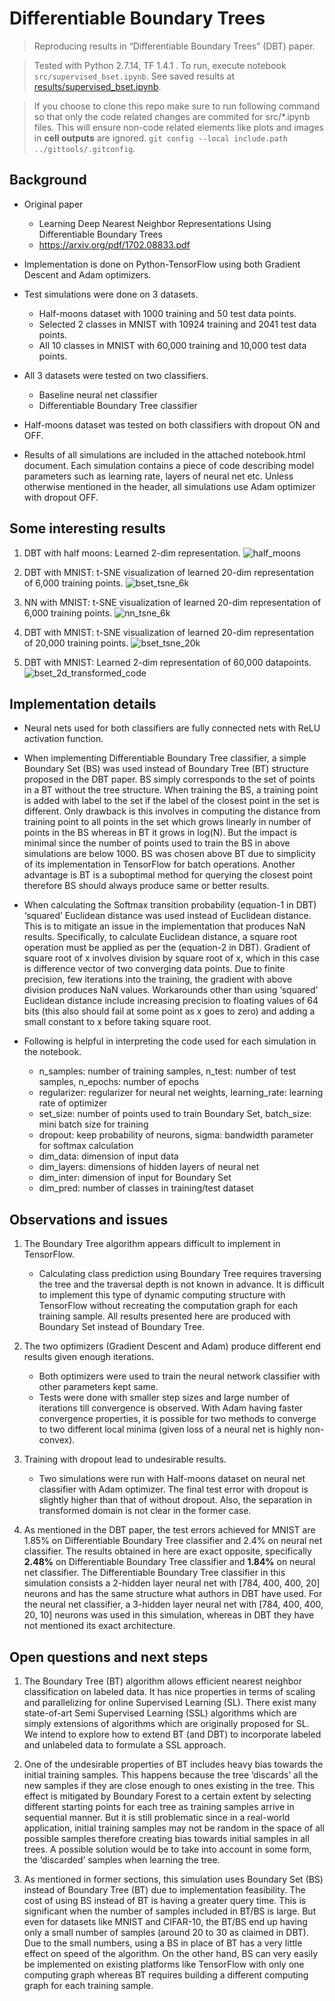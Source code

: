

# Differentiable Boundary Trees
> Reproducing results in “Differentiable Boundary Trees” (DBT) paper.

> Tested with Python 2.7.14, TF 1.4.1 . To run, execute notebook `src/supervised_bset.ipynb`. See saved results at [results/supervised_bset.ipynb](results/supervised_bset.ipynb).

> If you choose to clone this repo make sure to run following command so that only the code related changes are commited for src/\*.ipynb files. This will ensure non-code related elements like plots and images in **cell outputs** are ignored. `git config --local include.path ../gittools/.gitconfig`.


## Background

* Original paper
    * Learning Deep Nearest Neighbor Representations Using Differentiable Boundary Trees
    * https://arxiv.org/pdf/1702.08833.pdf

*	Implementation is done on Python-TensorFlow using both Gradient Descent and Adam optimizers.

*	Test simulations were done on 3 datasets.
    * Half-moons dataset with 1000 training and 50 test data points.
    * Selected 2 classes in MNIST with 10924 training and 2041 test data points.
    * All 10 classes in MNIST with 60,000 training and 10,000 test data points.

*	All 3 datasets were tested on two classifiers.
    *	Baseline neural net classifier
    *	Differentiable Boundary Tree classifier
  
*	Half-moons dataset was tested on both classifiers with dropout ON and OFF.

*	Results of all simulations are included in the attached notebook.html document. Each simulation contains a piece of code describing model parameters such as learning rate, layers of neural net etc. Unless otherwise mentioned in the header, all simulations use Adam optimizer with dropout OFF.

## Some interesting results
1. DBT with half moons: Learned 2-dim representation.
![half_moons](results/half_moons.png)

2. DBT with MNIST: t-SNE visualization of learned 20-dim representation of 6,000 training points.
![bset_tsne_6k](results/bset_tsne_6k.png)

3. NN with MNIST: t-SNE visualization of learned 20-dim representation of 6,000 training points.
![nn_tsne_6k](results/nn_tsne_6k.png)

4. DBT with MNIST: t-SNE visualization of learned 20-dim representation of 20,000 training points.
![bset_tsne_20k](results/bset_tsne_20k.png)

5. DBT with MNIST: Learned 2-dim representation of 60,000 datapoints.
![bset_2d_transformed_code](results/bset_2d_transformed_code.png)



## Implementation details
*	Neural nets used for both classifiers are fully connected nets with ReLU activation function.

*	When implementing Differentiable Boundary Tree classifier, a simple Boundary Set (BS) was used instead of Boundary Tree (BT) structure proposed in the DBT paper. BS simply corresponds to the set of points in a BT without the tree structure. When training the BS, a training point is added with label to the set if the label of the closest point in the set is different. Only drawback is this involves in computing the distance from training point to all points in the set which grows linearly in number of points in the BS whereas in BT it grows in log(N). But the impact is minimal since the number of points used to train the BS in above simulations are below 1000. BS was chosen above BT due to simplicity of its implementation in TensorFlow for batch operations. Another advantage is BT is a suboptimal method for querying the closest point therefore BS should always produce same or better results.

*	When calculating the Softmax transition probability (equation-1 in DBT) ‘squared’ Euclidean distance was used instead of Euclidean distance. This is to mitigate an issue in the implementation that produces NaN results. Specifically, to calculate Euclidean distance, a square root operation must be applied as per the (equation-2 in DBT). Gradient of square root of x involves division by square root of x, which in this case is difference vector of two converging data points. Due to finite precision, few iterations into the training, the gradient with above division produces NaN values. Workarounds other than using ‘squared’ Euclidean distance include increasing precision to floating values of 64 bits (this also should fail at some point as x goes to zero) and adding a small constant to x before taking square root.

*	Following is helpful in interpreting the code used for each simulation in the notebook.
    *	n_samples: number of training samples, n_test: number of test samples, n_epochs: number of epochs
    *	regularizer: regularizer for neural net weights, learning_rate: learning rate of optimizer
    *	set_size: number of points used to train Boundary Set, batch_size: mini batch size for training
    *	dropout: keep probability of neurons, sigma: bandwidth parameter for softmax calculation
    *	dim_data: dimension of input data
    *	dim_layers: dimensions of hidden layers of neural net
    *	dim_inter: dimension of input for Boundary Set
    *	dim_pred: number of classes in training/test dataset


## Observations and issues
1.	The Boundary Tree algorithm appears difficult to implement in TensorFlow.
    *	Calculating class prediction using Boundary Tree requires traversing the tree and the traversal depth is not known in advance. It is difficult to implement this type of dynamic computing structure with TensorFlow without recreating the computation graph for each training sample. All results presented here are produced with Boundary Set instead of Boundary Tree.

2.	The two optimizers (Gradient Descent and Adam) produce different end results given enough iterations.
    *	Both optimizers were used to train the neural network classifier with other parameters kept same.
    *	Tests were done with smaller step sizes and large number of iterations till convergence is observed. With Adam having faster convergence properties, it is possible for two methods to converge to two different local minima (given loss of a neural net is highly non-convex).

3.	Training with dropout lead to undesirable results.
      * Two simulations were run with Half-moons dataset on neural net classifier with Adam optimizer. The final test error with dropout is slightly higher than that of without dropout. Also, the separation in transformed domain is not clear in the former case.

4.	As mentioned in the DBT paper, the test errors achieved for MNIST are 1.85% on Differentiable Boundary Tree classifier and 2.4% on neural net classifier. The results obtained in here are exact opposite, specifically **2.48%** on Differentiable Boundary Tree classifier and **1.84%** on neural net classifier. The Differentiable Boundary Tree classifier in this simulation consists a 2-hidden layer neural net with [784, 400, 400, 20] neurons and has the same structure what authors in DBT have used. For the neural net classifier, a 3-hidden layer neural net with [784, 400, 400, 20, 10] neurons was used in this simulation, whereas in DBT they have not mentioned its exact architecture.


## Open questions and next steps
1.	The Boundary Tree (BT) algorithm allows efficient nearest neighbor classification on labeled data. It has nice properties in terms of scaling and parallelizing for online Supervised Learning (SL). There exist many state-of-art Semi Supervised Learning (SSL) algorithms which are simply extensions of algorithms which are originally proposed for SL. We intend to explore how to extend BT (and DBT) to incorporate labeled and unlabeled data to formulate a SSL approach.

2.	One of the undesirable properties of BT includes heavy bias towards the initial training samples. This happens because the tree ‘discards’ all the new samples if they are close enough to ones existing in the tree. This effect is mitigated by Boundary Forest to a certain extent by selecting different starting points for each tree as training samples arrive in sequential manner. But it is still problematic since in a real-world application, initial training samples may not be random in the space of all possible samples therefore creating bias towards initial samples in all trees. A possible solution would be to take into account in some form, the ‘discarded’ samples when learning the tree.

3.	As mentioned in former sections, this simulation uses Boundary Set (BS) instead of Boundary Tree (BT) due to implementation feasibility. The cost of using BS instead of BT is having a greater query time. This is significant when the number of samples included in BT/BS is large. But even for datasets like MNIST and CIFAR-10, the BT/BS end up having only a small number of samples (around 20 to 30 as claimed in DBT). Due to the small numbers, using a BS in place of BT has a very little effect on speed of the algorithm. On the other hand, BS can very easily be implemented on existing platforms like TensorFlow with only one computing graph whereas BT requires building a different computing graph for each training sample.
